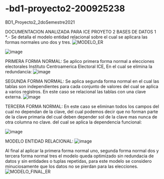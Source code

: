 # -bd1-proyecto2-200925238
BD1_Proyecto2_2doSemestre2021

DOCUMENTACION ANALIZADA PARA ICE PROYETO 2 BASES DE DATOS 1
*.- Se detalla el modelo entidad relacional sobre el cual se aplicara las formas normales uno dos y tres.
![MODELO_ER](https://user-images.githubusercontent.com/15185688/139573785-7ea05979-72ff-46d3-adde-2d73a4cc5612.jpg)

![image](https://user-images.githubusercontent.com/15185688/139573624-1b2a3e61-82c1-4350-a4cc-7f262b634e06.png)


PRIMERA FORMA NORMAL:
Se aplico primera forma normal a elecciones electorales Instituto Centroamerica Electoral  ICE, En el cual se elimina la redundancia:
![image](https://user-images.githubusercontent.com/15185688/139573447-f49c8c5c-69f6-4fcd-8afa-e9e18eb9546c.png)


SEGUNDA FORMA NORMAL:
Se aplica segunda forma normal en el cual las tablas son independientes para cada conjunto de valores del cual se aplica a varios registros. En este caso se relacional las tablas con una clave externa.
![image](https://user-images.githubusercontent.com/15185688/139573396-c1eb88e8-af7a-4b71-b997-6538ab8dd03a.png)

TERCERA FORMA NORMAL:
En este caso se eliminan todos los campos del cual no dependan de la clave, del cual podemos decir que no forman parte de la clave primaria del cual deben depender sol de la clave mas nunca de otra columna no clave. del cual se aplica la dependencia funcional:

![image](https://user-images.githubusercontent.com/15185688/139573592-2c88a128-0ea6-47ad-bed0-0f6397c4c542.png)

MODELO ENTIDAD RELACIONAL:
![image](https://user-images.githubusercontent.com/15185688/139573825-87738020-8f23-472e-a6e3-53639ea8d7e7.png)


Al final al aplicar la primera forma normal uno, segunda forma normal dos y tercera forma normal tres el modelo queda optimizado sin redundacia de datos y sin entidades o tuplas repetidas, para este modelo se considero minuciosamente que los datos no se pierdan para las elecciones.
![MODELO_FINAL_ER](https://user-images.githubusercontent.com/15185688/139617910-015e3a38-9d1c-40a7-bbb5-8536b53ca19b.png)
